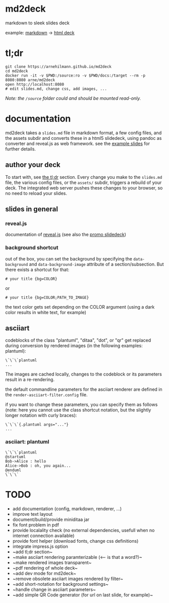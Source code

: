 # md2deck

markdown to sleek slides deck

example: [markdown](https://raw.githubusercontent.com/arnehilmann/md2deck/master/example/slides.md)
-> [html deck](https://arnehilmann.github.io/md2deck/)


# tl;dr

```
git clone https://arnehilmann.github.io/md2deck
cd md2deck
docker run -it -v $PWD:/source:ro -v $PWD/docs:/target --rm -p 8080:8080 arne/md2deck
open http://localhost:8080
# edit slides.md, change css, add images, ...
```
*Note: the ```/source``` folder could and should be mounted read-only.*


# documentation

md2deck takes a ```slides.md``` file in markdown format, a few config files, and the assets subdir
and converts these in a html5 slidedeck, using pandoc as converter and reveal.js as web framework.
see the [example slides](https://raw.githubusercontent.com/arnehilmann/md2deck/master/example/slides.md)
for further details.

## author your deck

To start with, see [the tl;dr](#tldr) section.
Every change you make to the ```slides.md``` file, the various config files, or the
```assets/``` subdir, triggers a rebuild of your deck.
The integrated web server pushes these changes to your browser, so no need to
reload your slides.


## slides in general

### reveal.js

documentation of [reveal.js](https://github.com/hakimel/reveal.js/)
(see also the [promo slidedeck](http://lab.hakim.se/reveal-js/#/))

### background shortcut

out of the box, you can set the background by specifying the ```data-background``` and
```data-background-image``` attribute of a section/subsection.
But there exists a shortcut for that:

```
# your title {bg=COLOR}
```

or

```
# your title {bg=COLOR;PATH_TO_IMAGE}
```

the text color gets set depending on the COLOR argument
(using a dark color results in white text, for example)



## asciiart

codeblocks of the class "plantuml", "ditaa", "dot", or "qr" get replaced during
conversion by rendered images (in the following examples: plantuml):

```
\`\`\`plantuml
...
```

The images are cached locally, changes to the codeblock or its parameters result
in a re-rendering.

the default commandline parameters for the asciiart renderer are defined
in the ```render-asciiart-filter.config``` file.

if you want to change these parameters, you can specify them as follows (note:
here you cannot use the class shortcut notation, but the slightly longer notation
with curly braces):
```
\`\`\`{.plantuml args="..."}
...
```

### asciiart: plantuml

```
\`\`\`plantuml
@startuml
Bob->Alice : hello
Alice->Bob : oh, you again...
@enduml
\`\`\`
```



# TODO

* add documentation (config, markdown, renderer, ...)
* improve text layout
* document/build/provide miniditaa jar
* fix font problem in pdf
* provide localality check (no external dependencies, usefull when no internet connection available)
* provide font helper (download fonts, change css definitions)
* integrate impress.js option
* ~add tl;dr section~
* ~make asciiart rendering paramterizable (<-- is that a word?)~
* ~make rendered images transparent~
* ~pdf rendering of whole deck~
* ~add dev mode for md2deck~
* ~remove obsolete asciiart images rendered by filter~
* ~add short-notation for background settings~
* ~handle change in asciiart parameters~
* ~add simple QR Code generator (for url on last slide, for example)~
